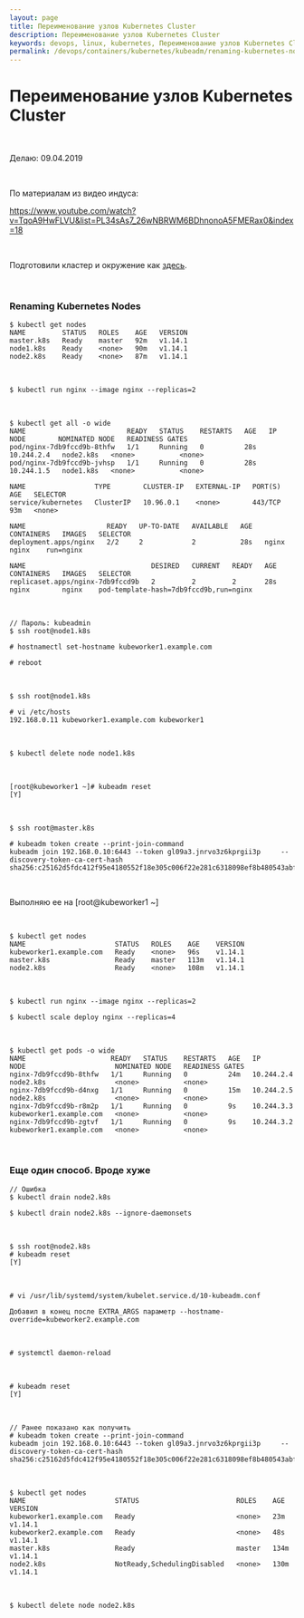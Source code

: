 ```yaml
---
layout: page
title: Переименование узлов Kubernetes Cluster
description: Переименование узлов Kubernetes Cluster
keywords: devops, linux, kubernetes, Переименование узлов Kubernetes Cluster
permalink: /devops/containers/kubernetes/kubeadm/renaming-kubernetes-nodes/
---
```


# Переименование узлов Kubernetes Cluster

<br/>

Делаю: 09.04.2019

<br/>

По материалам из видео индуса:

https://www.youtube.com/watch?v=TqoA9HwFLVU&list=PL34sAs7_26wNBRWM6BDhnonoA5FMERax0&index=18

<br/>

Подготовили кластер и окружение как <a href="/devops/containers/kubernetes/kubeadm/vagrant-centos7-3-node-kubernetes-cluster/">здесь</a>.

<br/>

### Renaming Kubernetes Nodes

    $ kubectl get nodes
    NAME         STATUS   ROLES    AGE   VERSION
    master.k8s   Ready    master   92m   v1.14.1
    node1.k8s    Ready    <none>   90m   v1.14.1
    node2.k8s    Ready    <none>   87m   v1.14.1

<br/>

    $ kubectl run nginx --image nginx --replicas=2

<br/>

    $ kubectl get all -o wide
    NAME                         READY   STATUS    RESTARTS   AGE   IP           NODE        NOMINATED NODE   READINESS GATES
    pod/nginx-7db9fccd9b-8thfw   1/1     Running   0          28s   10.244.2.4   node2.k8s   <none>           <none>
    pod/nginx-7db9fccd9b-jvhsp   1/1     Running   0          28s   10.244.1.5   node1.k8s   <none>           <none>

    NAME                 TYPE        CLUSTER-IP   EXTERNAL-IP   PORT(S)   AGE   SELECTOR
    service/kubernetes   ClusterIP   10.96.0.1    <none>        443/TCP   93m   <none>

    NAME                    READY   UP-TO-DATE   AVAILABLE   AGE   CONTAINERS   IMAGES   SELECTOR
    deployment.apps/nginx   2/2     2            2           28s   nginx        nginx    run=nginx

    NAME                               DESIRED   CURRENT   READY   AGE   CONTAINERS   IMAGES   SELECTOR
    replicaset.apps/nginx-7db9fccd9b   2         2         2       28s   nginx        nginx    pod-template-hash=7db9fccd9b,run=nginx

<br/>

    // Пароль: kubeadmin
    $ ssh root@node1.k8s

    # hostnamectl set-hostname kubeworker1.example.com

    # reboot

<br/>

    $ ssh root@node1.k8s

    # vi /etc/hosts
    192.168.0.11 kubeworker1.example.com kubeworker1

<br/>

    $ kubectl delete node node1.k8s

<br/>

    [root@kubeworker1 ~]# kubeadm reset
    [Y]

<br/>

    $ ssh root@master.k8s

    # kubeadm token create --print-join-command
    kubeadm join 192.168.0.10:6443 --token gl09a3.jnrvo3z6kprgii3p     --discovery-token-ca-cert-hash sha256:c25162d5fdc412f95e4180552f18e305c006f22e281c6318098ef8b480543abf

<br/>

Выполняю ее на [root@kubeworker1 ~]

<br/>

    $ kubectl get nodes
    NAME                      STATUS   ROLES    AGE    VERSION
    kubeworker1.example.com   Ready    <none>   96s    v1.14.1
    master.k8s                Ready    master   113m   v1.14.1
    node2.k8s                 Ready    <none>   108m   v1.14.1

<br/>

    $ kubectl run nginx --image nginx --replicas=2

    $ kubectl scale deploy nginx --replicas=4

<br/>

    $ kubectl get pods -o wide
    NAME                     READY   STATUS    RESTARTS   AGE   IP           NODE                      NOMINATED NODE   READINESS GATES
    nginx-7db9fccd9b-8thfw   1/1     Running   0          24m   10.244.2.4   node2.k8s                 <none>           <none>
    nginx-7db9fccd9b-d4nxg   1/1     Running   0          15m   10.244.2.5   node2.k8s                 <none>           <none>
    nginx-7db9fccd9b-r8m2p   1/1     Running   0          9s    10.244.3.3   kubeworker1.example.com   <none>           <none>
    nginx-7db9fccd9b-zgtvf   1/1     Running   0          9s    10.244.3.2   kubeworker1.example.com   <none>           <none>

<br/>

### Еще один способ. Вроде хуже

    // Ошибка
    $ kubectl drain node2.k8s

    $ kubectl drain node2.k8s --ignore-daemonsets

<br/>

    $ ssh root@node2.k8s
    # kubeadm reset
    [Y]

<br/>

    # vi /usr/lib/systemd/system/kubelet.service.d/10-kubeadm.conf

    Добавил в конец после EXTRA_ARGS параметр --hostname-override=kubeworker2.example.com

<br/>

    # systemctl daemon-reload

<br/>

    # kubeadm reset
    [Y]

<br/>

    // Ранее показано как получить
    # kubeadm token create --print-join-command
    kubeadm join 192.168.0.10:6443 --token gl09a3.jnrvo3z6kprgii3p     --discovery-token-ca-cert-hash sha256:c25162d5fdc412f95e4180552f18e305c006f22e281c6318098ef8b480543abf

<br/>

    $ kubectl get nodes
    NAME                      STATUS                        ROLES    AGE    VERSION
    kubeworker1.example.com   Ready                         <none>   23m    v1.14.1
    kubeworker2.example.com   Ready                         <none>   48s    v1.14.1
    master.k8s                Ready                         master   134m   v1.14.1
    node2.k8s                 NotReady,SchedulingDisabled   <none>   130m   v1.14.1

<br/>

    $ kubectl delete node node2.k8s
